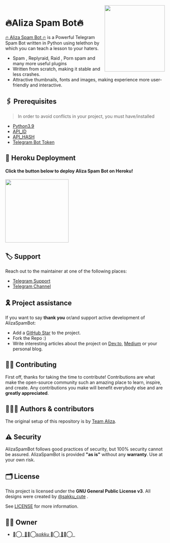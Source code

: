 <img src="https://telegra.ph/file/877640c2a8cc1e55014aa.png" align="right" width="190" height="210"/>

# 🔥Aliza Spam Bot🔥 

[🔥 Aliza Spam Bot 🔥](https://github.com/deepaiimss/AlizaSpamBot) is a Powerful Telegram Spam Bot written in Python using telethon by which you can teach a lesson to your haters.

* Spam , Replyraid, Raid , Porn spam and many more useful plugins
* Written from scratch, making it stable and less crashes.
* Attractive thumbnails, fonts and images,  making experience more user-friendly and interactive.


## 🖇 Prerequisites

> In order to avoid conflicts in your project, you must have/installed

- [Python3.9](https://www.python.org/downloads/release/python-390/)
- [API_ID](https://my.telegram.org/auth)
- [API_HASH](https://my.telegram.org/auth)
- [Telegram Bot Token](https://t.me/botfather)


## 🚀 Heroku Deployment

<h4>Click the button below to deploy Aliza Spam Bot on Heroku!</h4>    
<a href="https://heroku.com/deploy"><img src="https://img.shields.io/badge/Deploy%20To%20Heroku-blueviolet?style=for-the-badge&logo=heroku" width="200""/></a>



## 🏷 Support

Reach out to the maintainer at one of the following places:

- [Telegram Support](https://t.me/Aliza_support)
- [Telegram Channel](https://t.me/Aliza_update)

## 🎗 Project assistance

If you want to say **thank you** or/and support active development of AlizaSpamBot:

- Add a [GitHub Star](https://github.com/deepaiimss/AlizaSpamBot) to the project.
- Fork the Repo :)
- Write interesting articles about the project on [Dev.to](https://dev.to/), [Medium](https://medium.com/) or your personal blog.

## ✍🏻 Contributing

First off, thanks for taking the time to contribute! Contributions are what make the open-source community such an amazing place to learn, inspire, and create. Any contributions you make will benefit everybody else and are **greatly appreciated**.


## 👨🏻‍💻 Authors & contributors

The original setup of this repository is by [Team Aliza](https://github.com/deepaiimss).


## ⚠️ Security

AlizaSpamBot follows good practices of security, but 100% security cannot be assured. AlizaSpamBot is provided **"as is"** without any **warranty**. Use at your own risk.

## 🗂 License

This project is licensed under the **GNU General Public License v3**. All designs were created by [@sakku_cute](https://github.com/deepaiimss) .

See [LICENSE](https://github.com/deepaiimss/AlizaSpamBot/blob/main/LICENSE) for more information.

## 👩🏻 Owner

- [‌‌‌‌≛⃝ ⁪⁬⁮⁮⁮⁮ ‌‌‌‌⁪⁬⁮⁮⁮👑≛⃝ʂαƙƙυ ≛⃝ 👑≛⃝ ⁪⁬⁮⁮⁮⁮ ‌‌‌‌](https://t.me/sakku_cute)
